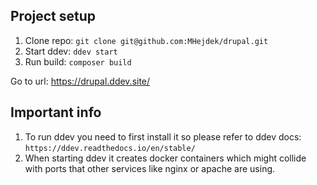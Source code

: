 ## Project setup

1. Clone repo: ```git clone git@github.com:MHejdek/drupal.git```
2. Start ddev: ```ddev start```
3. Run build: ```composer build```

Go to url: https://drupal.ddev.site/

## Important info

1. To run ddev you need to first install it so please refer to ddev docs: ```https://ddev.readthedocs.io/en/stable/```
2. When starting ddev it creates docker containers which might collide with ports that other services like nginx or apache are using.
